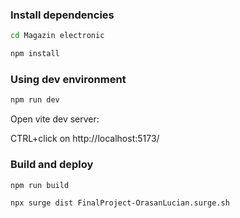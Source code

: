 ### Install dependencies

```bash
cd Magazin electronic
```

```bash
npm install
```

### Using dev environment

```bash
npm run dev
```

Open vite dev server:

CTRL+click on http://localhost:5173/

### Build and deploy

```bash
npm run build
```

```bash
npx surge dist FinalProject-OrasanLucian.surge.sh
```
